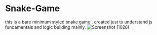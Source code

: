 # Snake-Game
this is a bare minimum styled snake game , created just to understand js fundamentals and logic building mainly.
![Screenshot (1028)](https://github.com/user-attachments/assets/664f0fad-6ce1-43c6-9e1e-ff5bda3a4ec2)

